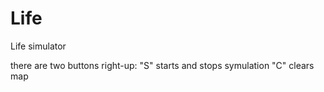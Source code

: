 # Life
Life simulator

there are two buttons right-up:
"S" starts and stops symulation
"C" clears map
